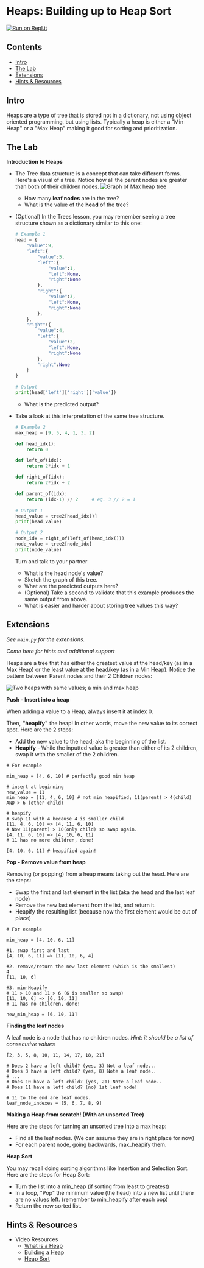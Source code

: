 # Heaps: Building up to Heap Sort

[![Run on Repl.it](https://repl.it/badge/github/upperlinecode/<INSERT_GITHUB_EXTENSION>)](https://repl.it/github/upperlinecode/<INSERT_GITHUB_EXTENSION>)

## Contents

- [Intro](#intro)
- [The Lab](#the-lab)
- [Extensions](#extensions)
- [Hints & Resources](#hints--resources)

## Intro

Heaps are a type of tree that is stored not in a dictionary, not using object oriented programming, but using lists. Typically a heap is either a "Min Heap" or a "Max Heap" making it good for sorting and prioritization.

## The Lab

**Introduction to Heaps**

- The Tree data structure is a concept that can take different forms. Here's a visual of a tree. Notice how all the parent nodes are greater than both of their children nodes.
    ![Graph of Max heap tree](./maxheap_1.png)

    - How many **leaf nodes** are in the tree?
    - What is the value of the **head** of the tree?

- (Optional) In the Trees lesson, you may remember seeing a tree structure shown as a dictionary similar to this one:
    ```py
    # Example 1
    head = {
        "value":9,
        "left":{
            "value":5,
            "left":{
                "value":1,
                "left":None,
                "right":None
            },
            "right":{
                "value":3,
                "left":None,
                "right":None
            },
        },
        "right":{
            "value":4,
            "left":{
                "value":2,
                "left":None,
                "right":None
            },
            "right":None
        }
    }

    # Output
    print(head['left']['right']['value'])
    ```
    - What is the predicted output?


- Take a look at this interpretation of the same tree structure.
    ```py
    # Example 2
    max_heap = [9, 5, 4, 1, 3, 2]

    def head_idx():
        return 0

    def left_of(idx):
        return 2*idx + 1

    def right_of(idx):
        return 2*idx + 2

    def parent_of(idx):
        return (idx-1) // 2     # eg. 3 // 2 = 1

    # Output 1
    head_value = tree2[head_idx()]
    print(head_value)

    # Output 2
    node_idx = right_of(left_of(head_idx()))
    node_value = tree2[node_idx]
    print(node_value)
    ```
    Turn and talk to your partner
    - What is the head node's value?
    - Sketch the graph of this tree.
    - What are the predicted outputs here?
    - (Optional) Take a second to validate that this example produces the same output from above.
    - What is easier and harder about storing tree values this way?

## Extensions

_See `main.py` for the extensions._

_Come here for hints and additional support_

Heaps are a tree that has either the greatest value at the head/key (as in a Max Heap) or the least value at the head/key (as in a Min Heap). Notice the pattern between Parent nodes and their 2 Children nodes:

![Two heaps with same values; a min and max heap](./min_max.png)

**Push - Insert into a heap**

When adding a value to a Heap, always insert it at index 0.

Then, **"heapify"** the heap! In other words, move the new value to its correct spot. Here are the 2 steps:
- Add the new value to the head; aka the beginning of the list.
- **Heapify** - While the inputted value is greater than either of its 2 children, swap it with the smaller of the 2 children.
```
# For example

min_heap = [4, 6, 10] # perfectly good min heap

# insert at beginning
new_value = 11
min_heap = [11, 4, 6, 10] # not min heapified; 11(parent) > 4(child) AND > 6 (other child)

# heapify
# swap 11 with 4 because 4 is smaller child
[11, 4, 6, 10] => [4, 11, 6, 10]
# Now 11(parent) > 10(only child) so swap again.
[4, 11, 6, 10] => [4, 10, 6, 11]
# 11 has no more children, done!

[4, 10, 6, 11] # heapified again!
```

**Pop - Remove value from heap**

Removing (or popping) from a heap means taking out the head. Here are the steps:
- Swap the first and last element in the list (aka the head and the last leaf node)
- Remove the new last element from the list, and return it.
- Heapify the resulting list (because now the first element would be out of place)
```
# For example

min_heap = [4, 10, 6, 11]

#1. swap first and last
[4, 10, 6, 11] => [11, 10, 6, 4]

#2. remove/return the new last element (which is the smallest)
4
[11, 10, 6]

#3. min-Heapify
# 11 > 10 and 11 > 6 (6 is smaller so swap)
[11, 10, 6] => [6, 10, 11]
# 11 has no children, done!

new_min_heap = [6, 10, 11]
```

**Finding the leaf nodes**

A leaf node is a node that has no children nodes. _Hint: it should be a list of consecutive values_

```
[2, 3, 5, 8, 10, 11, 14, 17, 18, 21]

# Does 2 have a left child? (yes, 3) Not a leaf node...
# Does 3 have a left child? (yes, 8) Note a leaf node..
# ...
# Does 10 have a left child? (yes, 21) Note a leaf node..
# Does 11 have a left child? (no) 1st leaf node!

# 11 to the end are leaf nodes.
leaf_node_indexes = [5, 6, 7, 8, 9]
```

**Making a Heap from scratch! (With an unsorted Tree)**

Here are the steps for turning an unsorted tree into a max heap:
- Find all the leaf nodes. (We can assume they are in right place for now)
- For each parent node, going backwards, max_heapify them.

**Heap Sort**

You may recall doing sorting algorithms like Insertion and Selection Sort. Here are the steps for Heap Sort:
- Turn the list into a min_heap (if sorting from least to greatest)
- In a loop, "Pop" the minimum value (the head) into a new list until there are no values left. (remember to min_heapify after each pop)
- Return the new sorted list.


## Hints & Resources

- Video Resources
    - [What is a Heap](https://www.youtube.com/watch?v=0wPlzMU-k00)
    - [Building a Heap](https://www.youtube.com/watch?v=pAU21g-jBiE)
    - [Heap Sort](https://www.youtube.com/watch?v=2DmK_H7IdTo)